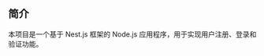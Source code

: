 <!--
 * @Author: elk
 * @Date: 2025-03-11 18:15:32
 * @LastEditors: elk 
 * @LastEditTime: 2025-03-11 19:35:31
 * @FilePath: /vue2_project_server/README.md
 * @Description: 介绍
-->

## 简介
本项目是一个基于 Nest.js 框架的 Node.js 应用程序，用于实现用户注册、登录和验证功能。